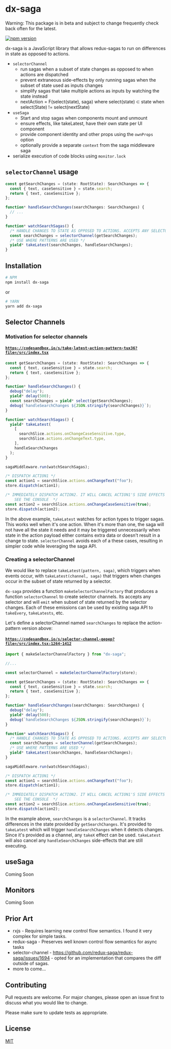 # dx-saga

Warning: This package is in beta and subject to change frequently check back often for the latest.

[![npm version](https://badge.fury.io/js/dx-saga.svg)](https://www.npmjs.com/package/dx-saga)

dx-saga is a JavaScript library that allows redux-sagas to run on differences in state as opposed to actions.

- `selectorChannel`
  - run sagas when a subset of state changes as opposed to when actions are dispatched
  - prevent extraneous side-effects by only running sagas when the subset of state used as inputs changes
  - simplify sagas that take multiple actions as inputs by watching the state instead
  - nextAction = F(select(state), saga) where select(state) ⊂ state when select(State) != select(nextState)
- `useSaga`
  - Start and stop sagas when components mount and unmount
  - ensure effects, like takeLatest, have their own state per UI component
  - provide component identity and other props using the `ownProps` option
  - optionally provide a separate `context` from the saga middleware saga
- serialize execution of code blocks using `monitor.lock`

## `selectorChannel` usage

```typescript
const getSearchChanges = (state: RootState): SearchChanges => {
  const { text, caseSensitive } = state.search;
  return { text, caseSensitive };
};

function* handleSearchChanges(searchChanges: SearchChanges) {
  // ...
}

function* watchSearchSagas() {
  /* HANDLE CHANGES TO STATE AS OPPOSED TO ACTIONS. ACCEPTS ANY SELECTOR */
  const searchChanges = selectorChannel(getSearchChanges);
  /* USE WHERE PATTERNS ARE USED */
  yield* takeLatest(searchChanges, handleSearchChanges);
}
```

## Installation

```bash
# NPM
npm install dx-saga
```

or

```bash
# YARN
yarn add dx-saga
```

## Selector Channels

### Motivation for selector channels

#### [`https://codesandbox.io/s/take-latest-action-pattern-tux36?file=/src/index.tsx`](https://codesandbox.io/s/take-latest-action-pattern-tux36?file=/src/index.tsx)

```ts
const getSearchChanges = (state: RootState): SearchChanges => {
  const { text, caseSensitive } = state.search;
  return { text, caseSensitive };
};

function* handleSearchChanges() {
  debug("delay");
  yield* delay(500);
  const searchChanges = yield* select(getSearchChanges);
  debug(`handleSearchChanges ${JSON.stringify(searchChanges)}`);
}

function* watchSearchSagas() {
  yield* takeLatest(
    [
      searchSlice.actions.onChangeCaseSensitive.type,
      searchSlice.actions.onChangeText.type,
    ],
    handleSearchChanges
  );
}

sagaMiddleware.run(watchSearchSagas);

/* DISPATCH ACTION1 */
const action1 = searchSlice.actions.onChangeText("foo");
store.dispatch(action1);

/* IMMEDIATELY DISPATCH ACTION2. IT WILL CANCEL ACTION1'S SIDE EFFECTS
    SEE THE CONSOLE  */
const action2 = searchSlice.actions.onChangeCaseSensitive(true);
store.dispatch(action2);
```

In the above example, `takeLatest` watches for action types to trigger sagas. This works well when it's one action. When it's more than one, the saga will not have all the state it needs and it may be triggered unnecessarily when state in the action payload either contains extra data or doesn't result in a change to state. `selectorChannel` avoids each of a these cases, resulting in simpler code while leveraging the saga API.

### Creating a selectorChannel

We would like to replace `takeLatest(pattern, saga)`, which triggers when events occur, with `takeLatest(channel, saga)` that triggers when changes occur in the subset of state returned by a selector.

`dx-saga` provides a function `makeSelectorChannelFactory` that produces a function `selectorChannel` to create selector channels. Its accepts any selector and will `emit` when subset of state returned by the selector changes. Each of these emissions can be used by existing saga API to `takeEvery`, `takeLatests`, etc.

Let's define a selectorChannel named `searchChanges` to replace the action-pattern version above:

#### [`https://codesandbox.io/s/selector-channel-qepep?file=/src/index.tsx:1264-1412`](https://codesandbox.io/s/selector-channel-qepep?file=/src/index.tsx:1264-1412)

```ts
import { makeSelectorChannelFactory } from "dx-saga";

//...

const selectorChannel = makeSelectorChannelFactory(store);

const getSearchChanges = (state: RootState): SearchChanges => {
  const { text, caseSensitive } = state.search;
  return { text, caseSensitive };
};

function* handleSearchChanges(searchChanges: SearchChanges) {
  debug("delay");
  yield* delay(500);
  debug(`handleSearchChanges ${JSON.stringify(searchChanges)}`);
}

function* watchSearchSagas() {
  /* HANDLE CHANGES TO STATE AS OPPOSED TO ACTIONS. ACCEPTS ANY SELECTOR */
  const searchChanges = selectorChannel(getSearchChanges);
  /* USE WHERE PATTERNS ARE USED */
  yield* takeLatest(searchChanges, handleSearchChanges);
}

sagaMiddleware.run(watchSearchSagas);

/* DISPATCH ACTION1 */
const action1 = searchSlice.actions.onChangeText("foo");
store.dispatch(action1);

/* IMMEDIATELY DISPATCH ACTION2. IT WILL CANCEL ACTION1'S SIDE EFFECTS
    SEE THE CONSOLE  */
const action2 = searchSlice.actions.onChangeCaseSensitive(true);
store.dispatch(action2);
```

In the example above, `searchChanges` is a `selectorChannel`. It tracks differences in the state provided by `getSearchChanges`. It's provided to `takeLatest` which will trigger `handleSearchChanges` when it detects changes. Since it's provided as a channel, any `takeX` effect can be used. `takeLatest` will also cancel any `handleSearchChanges` side-effects that are still executing.

## useSaga

Coming Soon

## Monitors

Coming Soon

## Prior Art

- rxjs - Requires learning new control flow semantics. I found it very complex for simple tasks.
- redux-saga - Preserves well known control flow semantics for async tasks
- selector-channel - https://github.com/redux-saga/redux-saga/issues/1694 - opted for an implementation that compares the diff outside of sagas.
- more to come...

## Contributing

Pull requests are welcome. For major changes, please open an issue first to discuss what you would like to change.

Please make sure to update tests as appropriate.

## License

[MIT](https://choosealicense.com/licenses/mit/)
